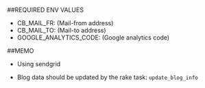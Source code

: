 ##REQUIRED ENV VALUES

- CB_MAIL_FR:                 (Mail-from address)
- CB_MAIL_TO:                 (Mail-to address)
- GOOGLE_ANALYTICS_CODE:      (Google analytics code)

##MEMO

- Using sendgrid

- Blog data should be updated by the rake task: `update_blog_info`
